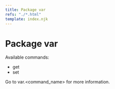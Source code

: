 ```yaml
---
title: Package var
refs: "./*.html"
template: index.njk
---
```


# Package var

Available commands:

- get
- set

Go to var.<command_name> for more information.
